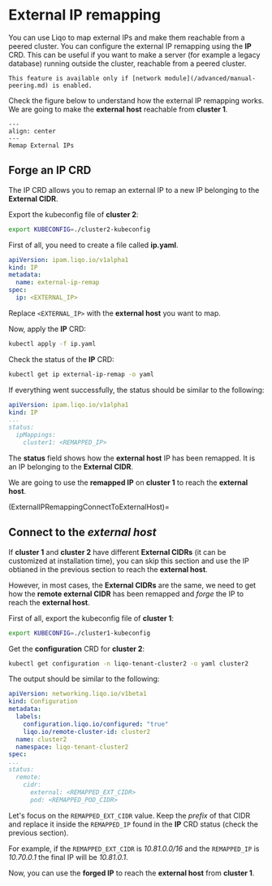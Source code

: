 # External IP remapping

You can use Liqo to map external IPs and make them reachable from a peered cluster. You can configure the external IP remapping using the **IP** CRD.
This can be useful if you want to make a server (for example a legacy database) running outside the cluster, reachable from a peered cluster.

```{warning}
This feature is available only if [network module](/advanced/manual-peering.md) is enabled.
```

Check the figure below to understand how the external IP remapping works.
We are going to make the **external host** reachable from **cluster 1**.

```{figure} /_static/images/advanced/ipremap/ipremap.drawio.svg
---
align: center
---
Remap External IPs
```

## Forge an IP CRD

The IP CRD allows you to remap an external IP to a new IP belonging to the **External CIDR**.

Export the kubeconfig file of **cluster 2**:

```bash
export KUBECONFIG=./cluster2-kubeconfig
```

First of all, you need to create a file called **ip.yaml**.

```yaml
apiVersion: ipam.liqo.io/v1alpha1
kind: IP
metadata:
  name: external-ip-remap
spec:
  ip: <EXTERNAL_IP>
```

Replace `<EXTERNAL_IP>` with the **external host** you want to map.

Now, apply the **IP** CRD:

```bash
kubectl apply -f ip.yaml
```

Check the status of the **IP** CRD:

```bash
kubectl get ip external-ip-remap -o yaml
```

If everything went successfully, the status should be similar to the following:

```yaml
apiVersion: ipam.liqo.io/v1alpha1
kind: IP
...
status:
  ipMappings:
    cluster1: <REMAPPED_IP>

```

The **status** field shows how the **external host** IP has been remapped.
It is an IP belonging to the **External CIDR**.

We are going to use the **remapped IP** on **cluster 1** to reach the **external host**.

(ExternalIPRemappingConnectToExternalHost)=

## Connect to the *external host*

If **cluster 1** and **cluster 2** have different **External CIDRs** (it can be customized at installation time), you can skip this section and use the IP obtianed in the previous section to reach the **external host**.

However, in most cases, the **External CIDRs** are the same, we need to get how the **remote external CIDR** has been remapped and *forge* the IP to reach the **external host**.

First of all, export the kubeconfig file of **cluster 1**:

```bash
export KUBECONFIG=./cluster1-kubeconfig
```

Get the **configuration** CRD for **cluster 2**:

```bash
kubectl get configuration -n liqo-tenant-cluster2 -o yaml cluster2
```

The output should be similar to the following:

```yaml
apiVersion: networking.liqo.io/v1beta1
kind: Configuration
metadata:
  labels:
    configuration.liqo.io/configured: "true"
    liqo.io/remote-cluster-id: cluster2
  name: cluster2
  namespace: liqo-tenant-cluster2
spec:
...
status:
  remote:
    cidr:
      external: <REMAPPED_EXT_CIDR>
      pod: <REMAPPED_POD_CIDR>
```

Let's focus on the `REMAPPED_EXT_CIDR` value. Keep the *prefix* of that CIDR and replace it inside the `REMAPPED_IP` found in the **IP** CRD status (check the previous section).

For example, if the `REMAPPED_EXT_CIDR` is *10.81.0.0/16* and the `REMAPPED_IP` is *10.70.0.1* the final IP will be *10.81.0.1*.

Now, you can use the **forged IP** to reach the **external host** from **cluster 1**.
